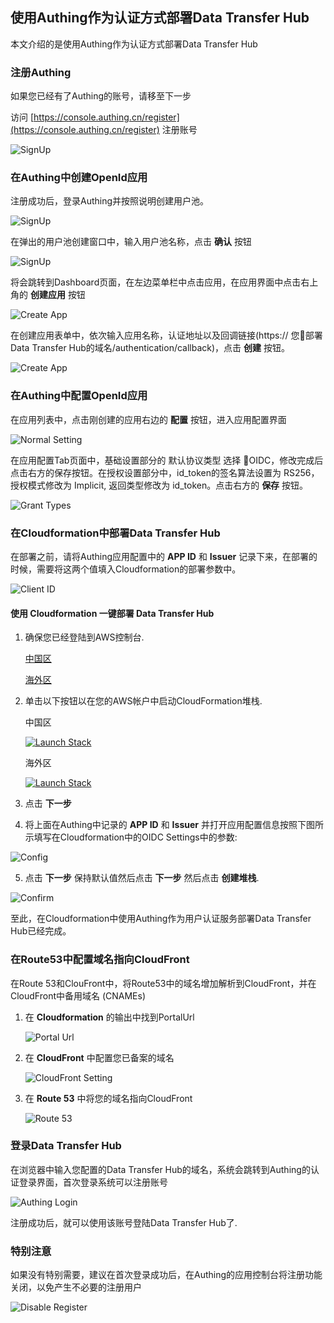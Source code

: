 ## 使用Authing作为认证方式部署Data Transfer Hub

本文介绍的是使用Authing作为认证方式部署Data Transfer Hub

### 注册Authing

如果您已经有了Authing的账号，请移至下一步

访问 [https://console.authing.cn/register](https://console.authing.cn/register) 注册账号

![SignUp](./images/signup.jpg)

### 在Authing中创建OpenId应用

注册成功后，登录Authing并按照说明创建用户池。

![SignUp](./images/userpool.jpg)

在弹出的用户池创建窗口中，输入用户池名称，点击 **确认** 按钮

![SignUp](./images/userpool2.jpg)

将会跳转到Dashboard页面，在左边菜单栏中点击应用，在应用界面中点击右上角的 **创建应用** 按钮

![Create App](./images/create-app.jpg)

在创建应用表单中，依次输入应用名称，认证地址以及回调链接(https:// 您部署Data Transfer Hub的域名/authentication/callback)，点击 **创建** 按钮。

![Create App](./images/create-app2.jpg)

### 在Authing中配置OpenId应用

在应用列表中，点击刚创建的应用右边的 **配置** 按钮，进入应用配置界面

![Normal Setting](./images/settings.jpg)

在应用配置Tab页面中，基础设置部分的 默认协议类型 选择 OIDC，修改完成后点击右方的保存按钮。在授权设置部分中，id_token的签名算法设置为 RS256，授权模式修改为 Implicit, 返回类型修改为 id_token。点击右方的 **保存** 按钮。

![Grant Types](./images/settings2.jpg)

### 在Cloudformation中部署Data Transfer Hub

在部署之前，请将Authing应用配置中的 **APP ID** 和 **Issuer** 记录下来，在部署的时候，需要将这两个值填入Cloudformation的部署参数中。

![Client ID](./images/clientid.jpg)

#### 使用 Cloudformation 一键部署 Data Transfer Hub

1. 确保您已经登陆到AWS控制台.

    [中国区](https://console.amazonaws.cn/console/home)

    [海外区](https://console.aws.amazon.com/console/home)

2. 单击以下按钮以在您的AWS帐户中启动CloudFormation堆栈.

    中国区

    [![Launch Stack](../../../launch-stack.png)](https://console.amazonaws.cn/cloudformation/home#/stacks/create/template?stackName=DataTransferHub&templateURL=https://aws-gcr-solutions.s3.cn-north-1.amazonaws.com.cn/Data-Transfer-hub/latest/DataTransferHub-openid.template)

    海外区

    [![Launch Stack](../../../launch-stack.png)](https://console.aws.amazon.com/cloudformation/home#/stacks/create/template?stackName=DataTransferHub&templateURL=https://aws-gcr-solutions.s3.amazonaws.com/Data-Transfer-hub/latest/DataTransferHub-openid.template)

3. 点击 **下一步**

4. 将上面在Authing中记录的 **APP ID** 和 **Issuer** 并打开应用配置信息按照下图所示填写在Cloudformation中的OIDC Settings中的参数:

  ![Config](./images/cf-config.jpg)
   
5. 点击 **下一步** 保持默认值然后点击 **下一步** 然后点击 **创建堆栈**.

  ![Confirm](./images/cf-check.jpg)

至此，在Cloudformation中使用Authing作为用户认证服务部署Data Transfer Hub已经完成。

### 在Route53中配置域名指向CloudFront

在Route 53和ClouFront中，将Route53中的域名增加解析到CloudFront，并在CloudFront中备用域名 (CNAMEs)

1. 在 **Cloudformation** 的输出中找到PortalUrl

   ![Portal Url](../../images/oidc-app-setting-output.jpg)

2. 在 **CloudFront** 中配置您已备案的域名

   ![CloudFront Setting](../../images/oidc-app-setting-cfn.jpg)

3. 在 **Route 53** 中将您的域名指向CloudFront

   ![Route 53](../../images/oidc-app-setting-r53.jpg)

### 登录Data Transfer Hub

在浏览器中输入您配置的Data Transfer Hub的域名，系统会跳转到Authing的认证登录界面，首次登录系统可以注册账号

  ![Authing Login](../../images/oidc-app-setting-signup.jpg)

注册成功后，就可以使用该账号登陆Data Transfer Hub了.

### 特别注意

如果没有特别需要，建议在首次登录成功后，在Authing的应用控制台将注册功能关闭，以免产生不必要的注册用户

  ![Disable Register](../../images/oidc-app-setting-safe.png)


